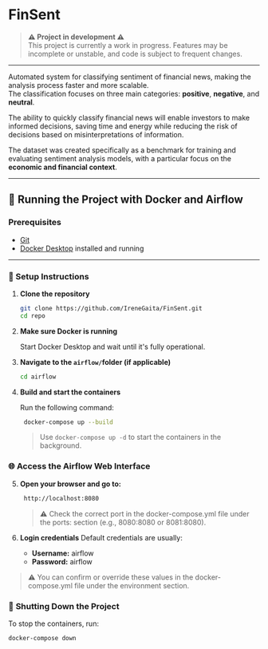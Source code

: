 # FinSent
>**⚠️ Project in development ⚠️**  
> This project is currently a work in progress. Features may be incomplete or unstable, and code is subject to frequent changes.

---

Automated system for classifying sentiment of financial news, making the analysis process faster and more scalable.  
The classification focuses on three main categories: **positive**, **negative**, and **neutral**.

The ability to quickly classify financial news will enable investors to make informed decisions, saving time and energy while reducing the risk of decisions based on misinterpretations of information.

The dataset was created specifically as a benchmark for training and evaluating sentiment analysis models, with a particular focus on the **economic and financial context**.

---

## 🚀 Running the Project with Docker and Airflow

### Prerequisites

- [Git](https://git-scm.com/downloads)
- [Docker Desktop](https://www.docker.com/products/docker-desktop) installed and running

---

### 🔧 Setup Instructions

1. **Clone the repository**

   ```bash
   git clone https://github.com/IreneGaita/FinSent.git
   cd repo
   ```
2. **Make sure Docker is running**
   
   Start Docker Desktop and wait until it's fully operational.
3. **Navigate to the `airflow/`folder (if applicable)**
    ```bash
    cd airflow
    ```
4. **Build and start the containers**
   
   Run the following command:
   ```bash
    docker-compose up --build
    ```
     > Use `docker-compose up -d` to start the containers in the background.
     
### 🌐 **Access the Airflow Web Interface**
5. **Open your browser and go to:**
   ```bash
    http://localhost:8080
    ```
   > ⚠️ Check the correct port in the docker-compose.yml file under the ports: section (e.g., 8080:8080 or 8081:8080).
   
6. **Login credentials**
   Default credentials are usually:
   - **Username:** airflow
   - **Password:** airflow
     
  > ⚠️ You can confirm or override these values in the docker-compose.yml file under the environment section.
   
### 🛑 **Shutting Down the Project**
To stop the containers, run:
  ```bash
  docker-compose down
  ```
